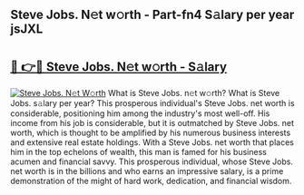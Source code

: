 ## Steve Jobs. N𝚎t w𝚘rth - Part-fn4 S𝚊lary per year jsJXL

# <h2><a href="http://gc2aex.nevu.top/?p=Steve+Jobs.">🔗 👉🔴 Steve Jobs. N𝚎t w𝚘rth - S𝚊lary</a></h2>

[![Steve Jobs. N𝚎t W𝚘rth](https://i.imgur.com/Oavwk0R.jpeg)](http://gc2aex.nevu.top/?p=Steve+Jobs.)
What is Steve Jobs. n𝚎t w𝚘rth? What is Steve Jobs. s𝚊lary per year?
This prosperous individual's Steve Jobs. net worth is considerable, positioning him among the industry's most well-off. His income from his job is considerable, but it is outmatched by Steve Jobs. net worth, which is thought to be amplified by his numerous business interests and extensive real estate holdings. With a Steve Jobs. net worth that places him in the top echelons of wealth, this man is famed for his business acumen and financial savvy. This prosperous individual, whose Steve Jobs. net worth is in the billions and who earns an impressive salary, is a prime demonstration of the might of hard work, dedication, and financial wisdom.
